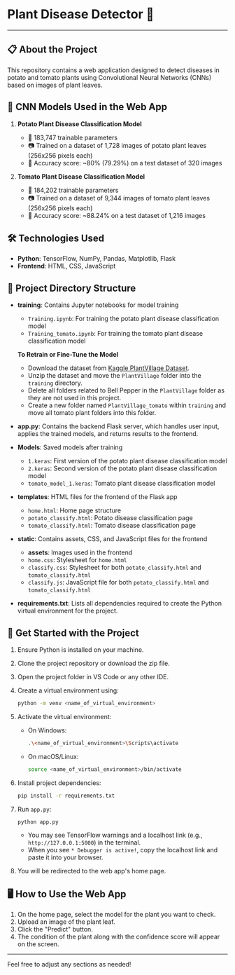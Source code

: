#  Plant Disease Detector 🌱

---

## 📋 About the Project
This repository contains a web application designed to detect diseases in potato and tomato plants using Convolutional Neural Networks (CNNs) based on images of plant leaves.

## 🤖 CNN Models Used in the Web App

1. **Potato Plant Disease Classification Model**
   - 🧩 183,747 trainable parameters
   - 📷 Trained on a dataset of 1,728 images of potato plant leaves (256x256 pixels each)
   - 🎯 Accuracy score: ~80% (79.29%) on a test dataset of 320 images

2. **Tomato Plant Disease Classification Model**
   - 🧩 184,202 trainable parameters
   - 📷 Trained on a dataset of 9,344 images of tomato plant leaves (256x256 pixels each)
   - 🎯 Accuracy score: ~88.24% on a test dataset of 1,216 images

## 🛠️ Technologies Used
- **Python**: TensorFlow, NumPy, Pandas, Matplotlib, Flask
- **Frontend**: HTML, CSS, JavaScript

## 📂 Project Directory Structure

- **training**: Contains Jupyter notebooks for model training
  - `Training.ipynb`: For training the potato plant disease classification model
  - `Training_tomato.ipynb`: For training the tomato plant disease classification model

  **To Retrain or Fine-Tune the Model**
  - Download the dataset from [Kaggle PlantVillage Dataset](https://www.kaggle.com/datasets/arjuntejaswi/plant-village).
  - Unzip the dataset and move the `PlantVillage` folder into the `training` directory.
  - Delete all folders related to Bell Pepper in the `PlantVillage` folder as they are not used in this project.
  - Create a new folder named `PlantVillage_tomato` within `training` and move all tomato plant folders into this folder.

- **app.py**: Contains the backend Flask server, which handles user input, applies the trained models, and returns results to the frontend.

- **Models**: Saved models after training
  - `1.keras`: First version of the potato plant disease classification model
  - `2.keras`: Second version of the potato plant disease classification model
  - `tomato_model_1.keras`: Tomato plant disease classification model

- **templates**: HTML files for the frontend of the Flask app
  - `home.html`: Home page structure
  - `potato_classify.html`: Potato disease classification page
  - `tomato_classify.html`: Tomato disease classification page

- **static**: Contains assets, CSS, and JavaScript files for the frontend
  - **assets**: Images used in the frontend
  - `home.css`: Stylesheet for `home.html`
  - `classify.css`: Stylesheet for both `potato_classify.html` and `tomato_classify.html`
  - `classify.js`: JavaScript file for both `potato_classify.html` and `tomato_classify.html`

- **requirements.txt**: Lists all dependencies required to create the Python virtual environment for the project.

## 🚀 Get Started with the Project

1. Ensure Python is installed on your machine.
2. Clone the project repository or download the zip file.
3. Open the project folder in VS Code or any other IDE.
4. Create a virtual environment using:
   ```bash
   python -m venv <name_of_virtual_environment>
   ```
5. Activate the virtual environment:
   - On Windows:
     ```bash
     .\<name_of_virtual_environment>\Scripts\activate
     ```
   - On macOS/Linux:
     ```bash
     source <name_of_virtual_environment>/bin/activate
     ```
6. Install project dependencies:
   ```bash
   pip install -r requirements.txt
   ```
7. Run `app.py`:
   ```bash
   python app.py
   ```
   - You may see TensorFlow warnings and a localhost link (e.g., `http://127.0.0.1:5000`) in the terminal.
   - When you see `* Debugger is active!`, copy the localhost link and paste it into your browser.

8. You will be redirected to the web app's home page.

## 🖥️ How to Use the Web App

1. On the home page, select the model for the plant you want to check.
2. Upload an image of the plant leaf.
3. Click the "Predict" button.
4. The condition of the plant along with the confidence score will appear on the screen.

---

Feel free to adjust any sections as needed!
